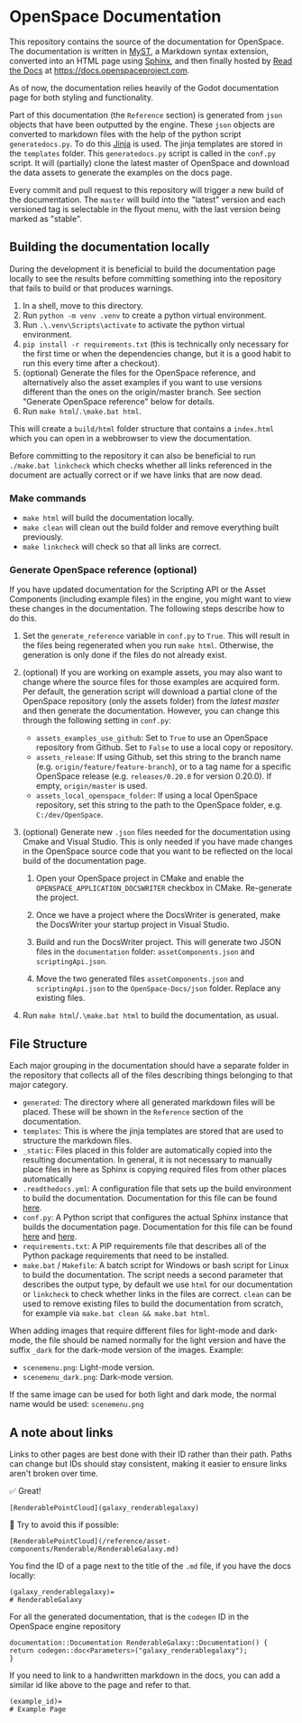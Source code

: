 # OpenSpace Documentation

This repository contains the source of the documentation for OpenSpace. The documentation is written in [MyST](https://myst-parser.readthedocs.io/en/latest/index.html), a Markdown syntax extension, converted into an HTML page using [Sphinx](https://www.sphinx-doc.org/en/master/), and then finally hosted by [Read the Docs](https://about.readthedocs.com/?ref=readthedocs.com) at https://docs.openspaceproject.com.

As of now, the documentation relies heavily of the Godot documentation page for both styling and functionality.

Part of this documentation (the `Reference` section) is generated from `json` objects that have been outputted by the engine. These `json` objects are converted to markdown files with the help of the python script `generatedocs.py`. To do this [Jinja](https://jinja.palletsprojects.com/en/3.1.x/) is used. The jinja templates are stored in the `templates` folder. This `generatedocs.py` script is called in the `conf.py` script. It will (partially) clone the latest master of OpenSpace and download the data assets to generate the examples on the docs page.

Every commit and pull request to this repository will trigger a new build of the documentation. The `master` will build into the "latest" version and each versioned tag is selectable in the flyout menu, with the last version being marked as "stable".

## Building the documentation locally

During the development it is beneficial to build the documentation page locally to see the results before committing something into the repository that fails to build or that produces warnings.

1. In a shell, move to this directory.
2. Run `python -m venv .venv` to create a python virtual environment.
3. Run `.\.venv\Scripts\activate` to activate the python virtual environment.
4. `pip install -r requirements.txt` (this is technically only necessary for the first time or when the dependencies change, but it is a good habit to run this every time after a checkout).
5. (optional) Generate the files for the OpenSpace reference, and alternatively also the asset examples if you want to use versions different than the ones on the origin/master branch. See section "Generate OpenSpace reference" below for details.
6. Run `make html`/`.\make.bat html`.

This will create a `build/html` folder structure that contains a `index.html` which you can open in a webbrowser to view the documentation.

Before committing to the repository it can also be beneficial to run `./make.bat linkcheck` which checks whether all links referenced in the document are actually correct or if we have links that are now dead.

### Make commands

- `make html` will build the documentation locally.
- `make clean` will clean out the build folder and remove everything built previously.
- `make linkcheck` will check so that all links are correct.

### Generate OpenSpace reference (optional)

If you have updated documentation for the Scripting API or the Asset Components (including example files) in the engine, you might want to view these changes in the documentation. The following steps describe how to do this.

1. Set the `generate_reference` variable in `conf.py` to `True`. This will result in the files being regenerated when you run `make html`. Otherwise, the generation is only done if the files do not already exist.

2. (optional) If you are working on example assets, you may also want to change where the source files for those examples are acquired form. Per default, the generation script will download a partial clone of the OpenSpace repository (only the assets folder) from the _latest master_ and then generate the documentation. However, you can change this through the following setting in `conf.py`:

   - `assets_examples_use_github`: Set to `True` to use an OpenSpace repository from Github. Set to `False` to use a local copy or repository.
   - `assets_release`: If using Github, set this string to the branch name (e.g. `origin/feature/feature-branch`), or to a tag name for a specific OpenSpace release (e.g. `releases/0.20.0` for version 0.20.0). If empty, `origin/master` is used.
   - `assets_local_openspace_folder`: If using a local OpenSpace repository, set this string to the path to the OpenSpace folder, e.g. `C:/dev/OpenSpace`.

3. (optional) Generate new `.json` files needed for the documentation using Cmake and Visual Studio. This is only needed if you have made changes in the OpenSpace source code that you want to be reflected on the local build of the documentation page.

   1. Open your OpenSpace project in CMake and enable the `OPENSPACE_APPLICATION_DOCSWRITER` checkbox in CMake. Re-generate the project.

   2. Once we have a project where the DocsWriter is generated, make the DocsWriter your startup project in Visual Studio.

   3. Build and run the DocsWriter project. This will generate two JSON files in the `documentation` folder: `assetComponents.json` and `scriptingApi.json`.

   4. Move the two generated files `assetComponents.json` and `scriptingApi.json` to the `OpenSpace-Docs/json` folder. Replace any existing files.

4. Run `make html`/`.\make.bat html` to build the documentation, as usual.

## File Structure

Each major grouping in the documentation should have a separate folder in the repository that collects all of the files describing things belonging to that major category.

- `generated`: The directory where all generated markdown files will be placed. These will be shown in the `Reference` section of the documentation.
- `templates`: This is where the jinja templates are stored that are used to structure the markdown files.
- `_static`: Files placed in this folder are automatically copied into the resulting documentation. In general, it is not necessary to manually place files in here as Sphinx is copying required files from other places automatically
- `.readthedocs.yml`: A configuration file that sets up the build environment to build the documentation. Documentation for this file can be found [here](https://docs.readthedocs.io/en/stable/config-file/v2.html).
- `conf.py`: A Python script that configures the actual Sphinx instance that builds the documentation page. Documentation for this file can be found [here](https://www.sphinx-doc.org/en/master/usage/configuration.html) and [here](https://sphinx-rtd-theme.readthedocs.io/en/stable/configuring.html).
- `requirements.txt`: A PIP requirements file that describes all of the Python package requirements that need to be installed.
- `make.bat` / `Makefile`: A batch script for Windows or bash script for Linux to build the documentation. The script needs a second parameter that describes the output type, by default we use `html` for our documentation or `linkcheck` to check whether links in the files are correct. `clean` can be used to remove existing files to build the documentation from scratch, for example via `make.bat clean && make.bat html`.

When adding images that require different files for light-mode and dark-mode, the file should be named normally for the light version and have the suffix `_dark` for the dark-mode version of the images. Example:

- `scenemenu.png`: Light-mode version.
- `scenemenu_dark.png`: Dark-mode version.

If the same image can be used for both light and dark mode, the normal name would be used: `scenemenu.png`

## A note about links

Links to other pages are best done with their ID rather than their path. Paths can change but IDs should stay consistent, making it easier to ensure links aren't broken over time.

✅ Great!
```md:
[RenderablePointCloud](galaxy_renderablegalaxy)
```

🙅 Try to avoid this if possible:
```md:
[RenderablePointCloud](/reference/asset-components/Renderable/RenderableGalaxy.md)
```

You find the ID of a page next to the title of the `.md` file, if you have the docs locally:
```md:
(galaxy_renderablegalaxy)=
# RenderableGalaxy
```

For all the generated documentation, that is the `codegen` ID in the OpenSpace engine repository
```cpp:
documentation::Documentation RenderableGalaxy::Documentation() {
return codegen::doc<Parameters>("galaxy_renderablegalaxy");
}
```

If you need to link to a handwritten markdown in the docs, you can add a similar id like above to the page and refer to that.
```md:
(example_id)=
# Example Page
```
